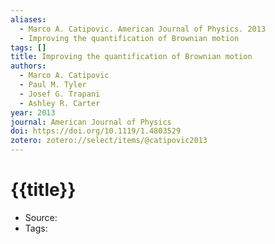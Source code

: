 ```yaml
---
aliases:
  - Marco A. Catipovic. American Journal of Physics. 2013
  - Improving the quantification of Brownian motion
tags: []
title: Improving the quantification of Brownian motion
authors:
  - Marco A. Catipovic
  - Paul M. Tyler
  - Josef G. Trapani
  - Ashley R. Carter
year: 2013
journal: American Journal of Physics
doi: https://doi.org/10.1119/1.4803529
zotero: zotero://select/items/@catipovic2013
---
```

<!-- START_TEMPLATE -->
# {{title}}

- Source:
- Tags: 
<!-- END_TEMPLATE -->